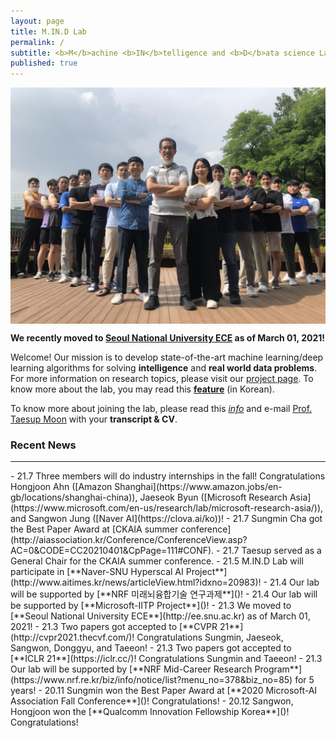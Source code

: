 ```yaml
---
layout: page
title: M.IN.D Lab
permalink: /
subtitle: <b>M</b>achine <b>IN</b>telligence and <b>D</b>ata science Laboratory
published: true
---
```

<img src="img/lab_photo1.jpeg" width="820" align="center"/>

**We recently moved to [Seoul National University ECE](https://ee.snu.ac.kr) as of March 01, 2021!**

Welcome! Our mission is to develop state-of-the-art machine learning/deep learning algorithms for solving **intelligence** and **real world data problems**. For more information on research topics, please visit our [project page](projects/project). To know more about the lab, you may read this [**feature**](https://webzine.skku.edu/skkuzine/section/culture03.do?articleNo=76954&pager.offset=0&pagerLimit=10) (in Korean).    

To know more about joining the lab, please read this [*info*](info.md) and e-mail [Prof. Taesup Moon](people/pi.md) with your **transcript & CV**.

<!--
Following is our lab intro video taken in 2018 (special thanks to Karel Setnička)! 
<iframe src="https://player.vimeo.com/video/257239184" width="640" height="360" frameborder="0" webkitallowfullscreen mozallowfullscreen allowfullscreen></iframe>
-->

### Recent News
<hr>
- 21.7 Three members will do industry internships in the fall! Congratulations Hongjoon Ahn ([Amazon Shanghai](https://www.amazon.jobs/en-gb/locations/shanghai-china)), Jaeseok Byun ([Microsoft Research Asia](https://www.microsoft.com/en-us/research/lab/microsoft-research-asia/)), and Sangwon Jung ([Naver AI](https://clova.ai/ko))!
- 21.7 Sungmin Cha got the Best Paper Award at [CKAIA summer conference](http://aiassociation.kr/Conference/ConferenceView.asp?AC=0&CODE=CC20210401&CpPage=111#CONF).
- 21.7 Taesup served as a General Chair for the CKAIA summer conference.
- 21.5 M.IN.D Lab will participate in [**Naver-SNU Hyperscal AI Project**](http://www.aitimes.kr/news/articleView.html?idxno=20983)!
- 21.4 Our lab will be supported by [**NRF 미래뇌융합기술 연구과제**]()!
- 21.4 Our lab will be supported by [**Microsoft-IITP Project**]()!
- 21.3 We moved to [**Seoul National University ECE**](http://ee.snu.ac.kr) as of March 01, 2021!
- 21.3 Two papers got accepted to [**CVPR 21**](http://cvpr2021.thecvf.com/)! Congratulations Sungmin, Jaeseok, Sangwon, Donggyu, and Taeeon!
- 21.3 Two papers got accepted to [**ICLR 21**](https://iclr.cc/)! Congratulations Sungmin and Taeeon!
- 21.3 Our lab will be supported by [**NRF Mid-Career Research Program**](https://www.nrf.re.kr/biz/info/notice/list?menu_no=378&biz_no=85) for 5 years!
- 20.11 Sungmin won the Best Paper Award at [**2020 Microsoft-AI Association Fall Conference**]()! Congratulations!
- 20.12 Sangwon, Hongjoon won the [**Qualcomm Innovation Fellowship Korea**]()! Congratulations!
